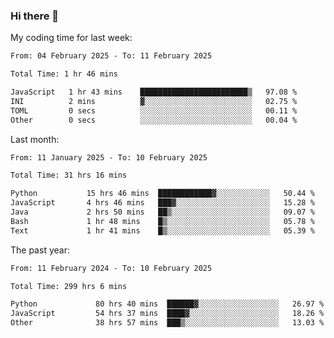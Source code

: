 ### Hi there 👋

My coding time for last week:

<!--START_SECTION:week-->

```txt
From: 04 February 2025 - To: 11 February 2025

Total Time: 1 hr 46 mins

JavaScript   1 hr 43 mins    ████████████████████████▒   97.08 %
INI          2 mins          ▓░░░░░░░░░░░░░░░░░░░░░░░░   02.75 %
TOML         0 secs          ░░░░░░░░░░░░░░░░░░░░░░░░░   00.11 %
Other        0 secs          ░░░░░░░░░░░░░░░░░░░░░░░░░   00.04 %
```

<!--END_SECTION:week-->

Last month:

<!--START_SECTION:month-->

```txt
From: 11 January 2025 - To: 10 February 2025

Total Time: 31 hrs 16 mins

Python           15 hrs 46 mins  ████████████▓░░░░░░░░░░░░   50.44 %
JavaScript       4 hrs 46 mins   ███▓░░░░░░░░░░░░░░░░░░░░░   15.28 %
Java             2 hrs 50 mins   ██▒░░░░░░░░░░░░░░░░░░░░░░   09.07 %
Bash             1 hr 48 mins    █▒░░░░░░░░░░░░░░░░░░░░░░░   05.78 %
Text             1 hr 41 mins    █▒░░░░░░░░░░░░░░░░░░░░░░░   05.39 %
```

<!--END_SECTION:month-->

The past year:

<!--START_SECTION:year-->

```txt
From: 11 February 2024 - To: 10 February 2025

Total Time: 299 hrs 6 mins

Python             80 hrs 40 mins  ██████▓░░░░░░░░░░░░░░░░░░   26.97 %
JavaScript         54 hrs 37 mins  ████▓░░░░░░░░░░░░░░░░░░░░   18.26 %
Other              38 hrs 57 mins  ███▒░░░░░░░░░░░░░░░░░░░░░   13.03 %
```

<!--END_SECTION:year-->
